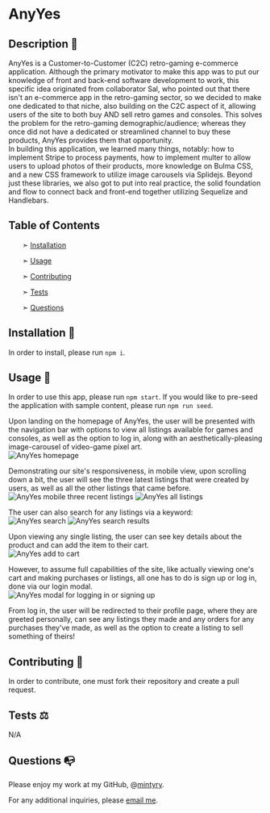 
# AnyYes


## Description 📰

AnyYes is a Customer-to-Customer (C2C) retro-gaming e-commerce application. Although the primary motivator to make this app was to put our knowledge of front and back-end software development to work, this specific idea originated from collaborator Sal, who pointed out that there isn't an e-commerce app in the retro-gaming sector, so we decided to make one dedicated to that niche, also building on the C2C aspect of it, allowing users of the site to both buy AND sell retro games and consoles. This solves the problem for the retro-gaming demographic/audience; whereas they once did not have a dedicated or streamlined channel to buy these products, AnyYes provides them that opportunity.  
In building this application, we learned many things, notably: how to implement Stripe to process payments, how to implement multer to allow users to upload photos of their products, more knowledge on Bulma CSS, and a new CSS framework to utilize image carousels via Splidejs. Beyond just these libraries, we also got to put into real practice, the solid foundation and flow to connect back and front-end together utilizing Sequelize and Handlebars.

## Table of Contents

&nbsp;&nbsp;&nbsp;&nbsp;&nbsp;&nbsp; ➣ [Installation](#Installation)

&nbsp;&nbsp;&nbsp;&nbsp;&nbsp;&nbsp; ➣ [Usage](#Usage)


&nbsp;&nbsp;&nbsp;&nbsp;&nbsp;&nbsp; ➣ [Contributing](#Contributing)

&nbsp;&nbsp;&nbsp;&nbsp;&nbsp;&nbsp; ➣ [Tests](#Tests)


&nbsp;&nbsp;&nbsp;&nbsp;&nbsp;&nbsp; ➣ [Questions](#Questions)


<a id="Installation"></a>
## Installation 🔌

In order to install, please run `npm i`.


<a id="Usage"></a>
## Usage 🧮

In order to use this app, please run `npm start`.
If you would like to pre-seed the application with sample content, please run `npm run seed`.

Upon landing on the homepage of AnyYes, the user will be presented with the navigation bar with options to view all listings available for games and consoles, as well as the option to log in, along with an aesthetically-pleasing image-carousel of video-game pixel art.  
![AnyYes homepage](./public/photos/AY-home.png)

Demonstrating our site's responsiveness, in mobile view, upon scrolling down a bit, the user will see the three latest listings that were created by users, as well as all the other listings that came before.  
![AnyYes mobile three recent listings](./public/photos/AY-listings.png)
![AnyYes all listings](./public/photos/AY-fulllistings.png)

The user can also search for any listings via a keyword:  
![AnyYes search](./public/photos/AY-searchbar.png)
![AnyYes search results](./public/photos/AY_searchresults.png)

Upon viewing any single listing, the user can see key details about the product and can add the item to their cart.  
![AnyYes add to cart](./public/photos/AY-individual-addcart.png)


However, to assume full capabilities of the site, like actually viewing one's cart and making purchases or listings, all one has to do is sign up or log in, done via our login modal.  
![AnyYes modal for logging in or signing up](./public/photos/AY-login.png)

From log in, the user will be redirected to their profile page, where they are greeted personally, can see any listings they made and any orders for any purchases they've made, as well as the option to create a listing to sell something of theirs!




<a id="Contributing"></a>
## Contributing 🍴

In order to contribute, one must fork their repository and create a pull request.


<a id="Tests"></a>
## Tests ⚖️

N/A




<a id="Questions"></a>
## Questions 📭

Please enjoy my work at my GitHub, @[mintyry](https://github.com/mintyry).

For any additional inquiries, please [email me](mailto:none@nomail.com).
